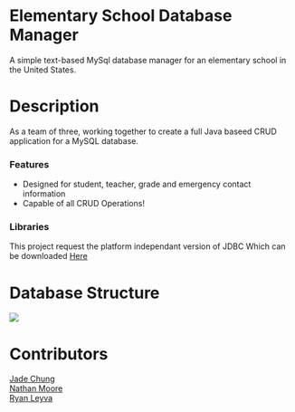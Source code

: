 # Elementary School Database Manager
A simple text-based MySql database manager for an elementary school in the United States.

# Description
As a team of three, working together to create a full Java baseed CRUD application for a MySQL database.

### Features

- Designed for student, teacher, grade and emergency contact information
- Capable of all CRUD Operations!

### Libraries
This project request the platform independant version of JDBC Which can be downloaded [Here](https://dev.mysql.com/downloads/connector/j/)

# Database Structure
![](https://i.ibb.co/0GCg9MR/Screen-Shot-2021-08-28-at-6-41-50-AM.png)

# Contributors
[Jade Chung](https://github.com/JadeChung)<br/>
[Nathan Moore](https://github.com/nmoore1210)<br/>
[Ryan Leyva](https://github.com/RyanLeyva37)<br/>


